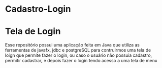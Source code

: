 # Cadastro-Login

<h1> Tela de Login </h1>

<p> Esse repositório possui uma aplicação feita em Java que utiliza as ferramentas de javafx, jdbc e postgreSQL para contruirmos uma tela de loign que permite fazer o login,
ou caso o usuário não possuia cadastro, permitir cadastrar, e depois fazer o login tendo acesso a uma tela de menu</p>

